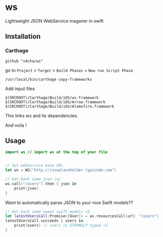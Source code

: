 # ws
Lightweight JSON WebService maganer in swift



## Installation

### Carthage
```
github "s4cha/ws"
```
go to  `Project` > `Target` > `Build Phases` + `New run Script Phase`

`/usr/local/bin/carthage copy-frameworks`

Add input files
```
$(SRCROOT)/Carthage/Build/iOS/ws.framework
$(SRCROOT)/Carthage/Build/iOS/Arrow.framework
$(SRCROOT)/Carthage/Build/iOS/Alamofire.framework
```

This links ws and its dependencies.

And voila !


## Usage

```swift
import ws // import ws at the top of your file


// Set webservice base URL
let ws = WS("http://jsonplaceholder.typicode.com")

// Get back some json \o/
ws.call("/users").then { json in
    print(json)
}
```

 Want to automatically parse JSON to your nice Swift models??


```swift
// Get back some sweet swift models <3
let latestUsersCall:Promise<[User]> = ws.resourcesCall(url: "/users")
latestUsersCall.succeeds { users in
    print(users) // users is STRONGLY typed <3
}

```
